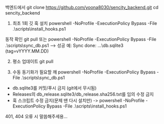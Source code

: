 백엔드에서 
git clone https://github.com/yoona8030/sencity_backend.git
cd sencity_backend

1. 최초 1회
깃 훅 설치
powershell -NoProfile -ExecutionPolicy Bypass -File .\scripts\install_hooks.ps1

동작 확인
git pull
또는 
powershell -NoProfile -ExecutionPolicy Bypass -File .\scripts\sync_db.ps1
--> 성공 예: Sync done: ...\db.sqlite3 (tag=vYYYY.MM.DD)

2. 평소 업데이트
git pull

3. 수동 동기화가 필요할 깨
powershell -NoProfile -ExecutionPolicy Bypass -File .\scripts\sync_db.ps1

* db.sqlite3를 커밋/푸시 금지 (git에서 무시됨)
* Releases의 db_release.sqlite3/db_release.sha256.txt를 임의 수정 금지
* 훅 스크립트 수정 금지(문제 땐 다시 설치만) -> powershell -NoProfile -ExecutionPolicy Bypass -File .\scripts\install_hooks.ps1

401, 404 오류 시 말씀해주세용...
